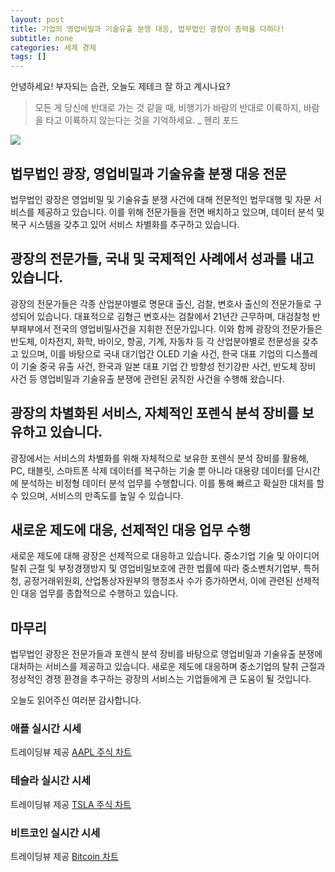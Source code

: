 ```yaml
---
layout: post
title: 기업의 영업비밀과 기술유출 분쟁 대응, 법무법인 광장이 총력을 다하다!
subtitle: none
categories: 세계 경제
tags: []
---
```


안녕하세요! 부자되는 습관, 오늘도 제테크 잘 하고 계시나요?

> 모든 게 당신에 반대로 가는 것 같을 때, 비행기가 바람의 반대로 이륙하지, 바람을 타고 이륙하지 않는다는 것을 기억하세요. _ 헨리 포드






![](https://source.unsplash.com/800x450/?luxury)

##  법무법인 광장, 영업비밀과 기술유출 분쟁 대응 전문

법무법인 광장은 영업비밀 및 기술유출 분쟁 사건에 대해 전문적인 법무대행 및 자문 서비스를 제공하고 있습니다. 이를 위해 전문가들을 전면 배치하고 있으며, 데이터 분석 및 복구 시스템을 갖추고 있어 서비스 차별화를 추구하고 있습니다.

## 광장의 전문가들, 국내 및 국제적인 사례에서 성과를 내고 있습니다.

광장의 전문가들은 각종 산업분야별로 명문대 출신, 검찰, 변호사 출신의 전문가들로 구성되어 있습니다. 대표적으로 김형근 변호사는 검찰에서 21년간 근무하며, 대검찰청 반부패부에서 전국의 영업비밀사건을 지휘한 전문가입니다. 이와 함께 광장의 전문가들은 반도체, 이차전지, 화학, 바이오, 항공, 기계, 자동차 등 각 산업분야별로 전문성을 갖추고 있으며, 이를 바탕으로 국내 대기업간 OLED 기술 사건, 한국 대표 기업의 디스플레이 기술 중국 유출 사건, 한국과 일본 대표 기업 간 방향성 전기강판 사건, 반도체 장비 사건 등 영업비밀과 기술유출 분쟁에 관련된 굵직한 사건을 수행해 왔습니다.

## 광장의 차별화된 서비스, 자체적인 포렌식 분석 장비를 보유하고 있습니다.

광장에서는 서비스의 차별화를 위해 자체적으로 보유한 포렌식 분석 장비를 활용해, PC, 태블릿, 스마트폰 삭제 데이터를 복구하는 기술 뿐 아니라 대용량 데이터를 단시간에 분석하는 비정형 데이터 분석 업무를 수행합니다. 이를 통해 빠르고 확실한 대처를 할 수 있으며, 서비스의 만족도를 높일 수 있습니다.

## 새로운 제도에 대응, 선제적인 대응 업무 수행

새로운 제도에 대해 광장은 선제적으로 대응하고 있습니다. 중소기업 기술 및 아이디어 탈취 근절 및 부정경쟁방지 및 영업비밀보호에 관한 법률에 따라 중소벤처기업부, 특허청, 공정거래위원회, 산업통상자원부의 행정조사 수가 증가하면서, 이에 관련된 선제적인 대응 업무를 종합적으로 수행하고 있습니다.

## 마무리

법무법인 광장은 전문가들과 포렌식 분석 장비를 바탕으로 영업비밀과 기술유출 분쟁에 대처하는 서비스를 제공하고 있습니다. 새로운 제도에 대응하며 중소기업의 탈취 근절과 정상적인 경쟁 환경을 추구하는 광장의 서비스는 기업들에게 큰 도움이 될 것입니다.

오늘도 읽어주신 여러분 감사합니다.

### 애플 실시간 시세


<!-- TradingView Widget BEGIN -->
<div class="tradingview-widget-container">
  <div id="tradingview_6a264"></div>
  <div class="tradingview-widget-copyright">트레이딩뷰 제공 <a href="https://kr.tradingview.com/symbols/NASDAQ-AAPL/" rel="noopener" target="_blank"><span class="blue-text">AAPL 주식 차트</span></a></div>
  <script type="text/javascript" src="https://s3.tradingview.com/tv.js"></script>
  <script type="text/javascript">
  new TradingView.widget(
  {
  "autosize": true,
  "symbol": "NASDAQ:AAPL",
  "interval": "D",
  "timezone": "Asia/Seoul",
  "theme": "light",
  "style": "1",
  "locale": "kr",
  "toolbar_bg": "#f1f3f6",
  "enable_publishing": false,
  "hide_top_toolbar": true,
  "hide_legend": true,
  "save_image": false,
  "container_id": "tradingview_6a264"
}
  );
  </script>
</div>
<!-- TradingView Widget END -->


### 테슬라 실시간 시세


<!-- TradingView Widget BEGIN -->
<div class="tradingview-widget-container">
  <div id="tradingview_39d77"></div>
  <div class="tradingview-widget-copyright">트레이딩뷰 제공 <a href="https://kr.tradingview.com/symbols/NASDAQ-TSLA/" rel="noopener" target="_blank"><span class="blue-text">TSLA 주식 차트</span></a></div>
  <script type="text/javascript" src="https://s3.tradingview.com/tv.js"></script>
  <script type="text/javascript">
  new TradingView.widget(
  {
  "autosize": true,
  "symbol": "NASDAQ:TSLA",
  "interval": "D",
  "timezone": "Asia/Seoul",
  "theme": "light",
  "style": "1",
  "locale": "kr",
  "toolbar_bg": "#f1f3f6",
  "enable_publishing": false,
  "hide_top_toolbar": true,
  "hide_legend": true,
  "save_image": false,
  "container_id": "tradingview_39d77"
}
  );
  </script>
</div>
<!-- TradingView Widget END -->


### 비트코인 실시간 시세


<!-- TradingView Widget BEGIN -->
<div class="tradingview-widget-container">
  <div id="tradingview_3f91e"></div>
  <div class="tradingview-widget-copyright">트레이딩뷰 제공 <a href="https://kr.tradingview.com/symbols/BTCUSD/?exchange=BITSTAMP" rel="noopener" target="_blank"><span class="blue-text">Bitcoin 차트</span></a></div>
  <script type="text/javascript" src="https://s3.tradingview.com/tv.js"></script>
  <script type="text/javascript">
  new TradingView.widget(
  {
  "autosize": true,
  "symbol": "BITSTAMP:BTCUSD",
  "interval": "D",
  "timezone": "Asia/Seoul",
  "theme": "light",
  "style": "1",
  "locale": "kr",
  "toolbar_bg": "#f1f3f6",
  "enable_publishing": false,
  "hide_top_toolbar": true,
  "hide_legend": true,
  "save_image": false,
  "container_id": "tradingview_3f91e"
}
  );
  </script>
</div>
<!-- TradingView Widget END -->

